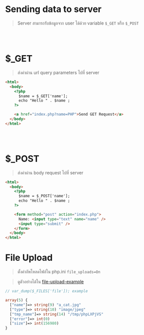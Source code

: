 # Sending data to server

> Server สามารถรับข้อมูลจาก user ได้ด้วย variable `$_GET` หรือ `$_POST`

<br><br>

# $\_GET

> ส่งค่าผ่าน url query parameters ไปที่ server

```html
<html>
  <body>
    <?php
      $name = $_GET['name'];
      echo "Hello " . $name ;
    ?>

    <a href="index.php?name=PHP">Send GET Request</a>
  </body>
</html>
```

<br><br>

# $\_POST

> ส่งค่าผ่าน body request ไปที่ server

```html
<html>
  <body>
    <?php
      $name = $_POST['name'];
      echo "Hello " . $name ;
    ?>

    <form method="post" action="index.php">
      Name: <input type="text" name="name" />
      <input type="submit" />
    </form>
  </body>
</html>
```

# File Upload

> ตั้งค่าอัพโหลดไฟล์ใน php.ini `file_uploads=On`

> ดูตัวอย่างได้ใน [file-upload-example](file-upload-example)

```php
// var_dump($_FILES['file']); example

array(5) {
  ["name"]=> string(9) "a_cat.jpg"
  ["type"]=> string(10) "image/jpeg"
  ["tmp_name"]=> string(14) "/tmp/phpLXPjVS"
  ["error"]=> int(0)
  ["size"]=> int(156980)
}
```
